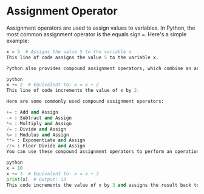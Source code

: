 # Assignment Operator

Assignment operators are used to assign values to variables. In Python, the most common assignment operator is the equals sign `=`. Here's a simple example:

```python
x = 5  # Assigns the value 5 to the variable x
This line of code assigns the value 5 to the variable x.

Python also provides compound assignment operators, which combine an arithmetic operation with assignment. For example:

python
x += 2  # Equivalent to: x = x + 2
This line of code increments the value of x by 2.

Here are some commonly used compound assignment operators:

+= : Add and Assign
-= : Subtract and Assign
*= : Multiply and Assign
/= : Divide and Assign
%= : Modulus and Assign
**= : Exponentiate and Assign
//= : Floor Divide and Assign
You can use these compound assignment operators to perform an operation and assign the result back to the variable in a single step. For example:

python
x = 10
x += 3  # Equivalent to: x = x + 3
print(x)  # Output: 13
This code increments the value of x by 3 and assigns the result back to x, so x becomes 13.
